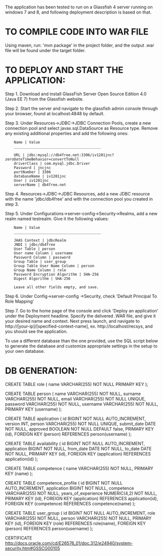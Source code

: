 

The application has been tested to run on a Glassfish 4 server running on windows 7 and 8, and following deployment description is based on that.


# TO COMPILE CODE INTO WAR FILE

Using maven, run: 'mvn package' in the project folder, and the output .war file will be found under the target folder.


# TO DEPLOY AND START THE APPLICATION:

Step 1. Download and install GlassFish Server Open Source Edition 4.0 (Java EE 7) from the Glassfish website.

Step 2. Start the server and navigate to the glassfish admin console through your browser, found at localhost:4848 by default.

Step 3. Under Resources->JDBC->JDBC Connection Pools, create a new connection pool and select javax.sql.DataSource as Resource type.
		Remove any existing additional properties and add the following ones:

		Name | Value
		________________________________________
		
		URL | jdbc:mysql://db4free.net:3306/iv1201jnc?zeroDateTimeBehavior=convertToNull
		driverClass | com.mysql.jdbc.Driver
		Password | jncjnc
		portNumber | 3306
		databaseName | iv1201jnc
		User | iv1201jnc
		serverName | db4free.net

Step 4. Resources->JDBC->JDBC Resources, add a new JDBC resource with the name 'jdbc/db4free' and with the connection pool you created
		in step 3.
		
Step 5. Under Configurations->server-config->Security->Realms, add a new realm named testrealm. Give it the following values:

		Name | Value
		________________________________________

		JAAS Context | jdbcRealm
		JNDI | jdbc/db4free
		User Table | person
		User name Column | username
		Password Column | password
		Group Table | user_group
		Group Table User Name Column | person
		Group Name Column | role
		Password Encryption Algorithm | SHA-256
		Digest Algorithm | SHA-256
		
		Leave all other fields empty, and save.

Step 6. Under Config->server-config ->Security, check 'Default Principal To Role Mapping'
		
Step 7. Go to the home page of the console and click 'Deploy an application' under the Deployment headline.
		Specify the delivered .WAR file, and give it your desired name and context. Next press launch, and navigate
		to http://[your-ip]/[specified-context-name], ex. http://localhost/recsys, and you should see the application.
		
		

To use a different database than the one provided, use the SQL script below to generate the database and customize appropriate settings
in the setup to your own database.

# DB GENERATION:

CREATE TABLE role (
name VARCHAR(255) NOT NULL PRIMARY KEY
);

CREATE TABLE person (
name VARCHAR(255) NOT NULL,
surname VARCHAR(255) NOT NULL,
email VARCHAR(255) NOT NULL UNIQUE,
password VARCHAR(255) NOT NULL,
username VARCHAR(255) NOT NULL,
PRIMARY KEY (username)
);

CREATE TABLE application (
id BIGINT NOT NULL AUTO_INCREMENT,
version INT,
person VARCHAR(255) NOT NULL UNIQUE,
submit_date DATE NOT NULL,
approved BOOLEAN NOT NULL DEFAULT false,
PRIMARY KEY (id),
FOREIGN KEY (person) REFERENCES person(username)
);

CREATE TABLE availability (
id BIGINT NOT NULL AUTO_INCREMENT,
application BIGINT NOT NULL,
from_date DATE NOT NULL,
to_date DATE NOT NULL,
PRIMARY KEY (id),
FOREIGN KEY (application) REFERENCES application(id)
);

CREATE TABLE competence (
name VARCHAR(255) NOT NULL,
PRIMARY KEY (name)
);

CREATE TABLE competence_profile (
id BIGINT NOT NULL AUTO_INCREMENT,
application BIGINT NOT NULL,
competence VARCHAR(255) NOT NULL,
years_of_experience NUMERIC(4,2) NOT NULL,
PRIMARY KEY (id),
FOREIGN KEY (application) REFERENCES application(id),
FOREIGN KEY (competence) REFERENCES competence(name)
);

CREATE TABLE user_group (
id BIGINT NOT NULL AUTO_INCREMENT,
role VARCHAR(255) NOT NULL,
person VARCHAR(255) NOT NULL,
PRIMARY KEY (id),
FOREIGN KEY (role) REFERENCES role(name),
FOREIGN KEY (person) REFERENCES person(username)
);

CERTIFICATE
http://docs.oracle.com/cd/E26576_01/doc.312/e24940/system-security.htm#GSSCG00105